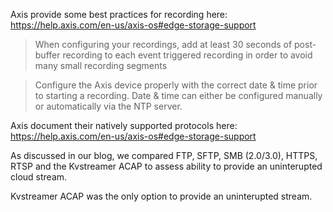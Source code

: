 Axis provide some best practices for recording here: https://help.axis.com/en-us/axis-os#edge-storage-support

> When configuring your recordings, add at least 30 seconds of post-buffer recording to each event triggered recording in order to avoid many small recording segments

> Configure the Axis device properly with the correct date & time prior to starting a recording. Date & time can either be configured manually or automatically via the NTP server.


Axis document their natively supported protocols here: https://help.axis.com/en-us/axis-os#edge-storage-support

As discussed in our blog, we compared FTP, SFTP, SMB (2.0/3.0), HTTPS, RTSP and the Kvstreamer ACAP to assess ability to provide an uninterupted cloud stream.

Kvstreamer ACAP was the only option to provide an uninterupted stream. 
